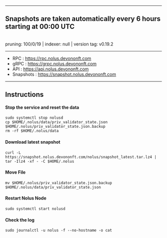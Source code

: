 _____________________________

## **Snapshots are taken automatically every 6 hours starting at 00:00 UTC**
<br/>pruning: 100/0/19 | indexer: null | version tag: v0.19.2

_____________________________
- RPC : https://rpc.nolus.devononft.com
- gRPC : https://grpc.nolus.devononft.com
- API : https://api.nolus.devononft.com
- Snapshots : https://snapshot.nolus.devononft.com
_____________________________

## Instructions
#### Stop the service and reset the data
```
sudo systemctl stop nolusd
cp $HOME/.nolus/data/priv_validator_state.json $HOME/.nolus/priv_validator_state.json.backup
rm -rf $HOME/.nolus/data
```

#### Download latest snapshot
```
curl -L https://snapshot.nolus.devononft.com/nolus/snapshot_latest.tar.lz4 | tar -Ilz4 -xf - -C $HOME/.nolus
```

#### Move File
```
mv $HOME/.nolus/priv_validator_state.json.backup $HOME/.nolus/data/priv_validator_state.json
```

#### Restart Nolus Node
```
sudo systemctl start nolusd
```

#### Check the log
```
sudo journalctl -u nolus -f --no-hostname -o cat
```
